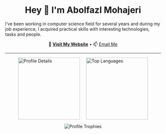 <h1 align="center">Hey 👋 I'm Abolfazl Mohajeri</h1>

<p align="left">
  I’ve been working in computer science field for several years and during my job experience, I acquired practical skills with interesting technologies, tasks and people.
</p>

<p align="center">
  🔗 <a href="https://abolfazlmohajeri.ir" target="_blank"><strong>Visit My Website</strong></a> • 📫 <a href="mailto:abmohajeri1@gmail.com">Email Me</a>
</p>

<hr />

<div style="display: flex; justify-content: center; flex-wrap: wrap; gap: 20px;">
  <img src="https://github-profile-summary-cards.vercel.app/api/cards/profile-details?username=abmohajeri&theme=apprentice" height="200" alt="Profile Details" />
  <img src="https://github-readme-stats.vercel.app/api/top-langs/?username=abmohajeri&layout=compact&theme=apprentice&hide_border=true&langs_count=10" height="200" alt="Top Languages" />
</div>

<p align="center">
  <img src="https://github-profile-trophy.vercel.app/?username=abmohajeri&theme=onestar&no-frame=true&no-bg=true&column=7&margin-w=20&margin-h=15" alt="Profile Trophies" />
</p>
